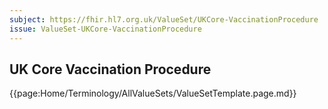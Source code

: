 ```yaml
---
subject: https://fhir.hl7.org.uk/ValueSet/UKCore-VaccinationProcedure
issue: ValueSet-UKCore-VaccinationProcedure
---
```

## UK Core Vaccination Procedure

{{page:Home/Terminology/AllValueSets/ValueSetTemplate.page.md}}